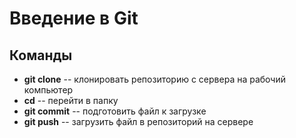 # Введение в Git
## Команды
* **git clone** -- клонировать репозиторию с сервера на рабочий компьютер
* **cd** -- перейти в папку
* **git commit** -- подготовить файл к загрузке
* **git push** -- загрузить файл в репозиторий на сервере
